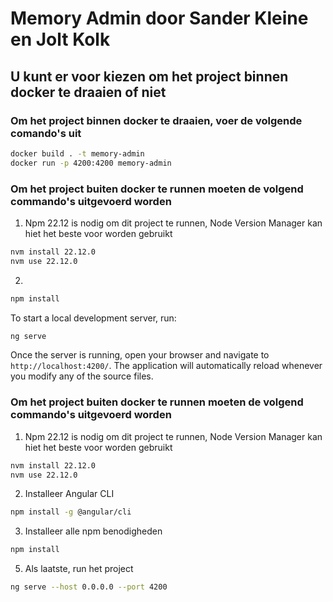 # Memory Admin door Sander Kleine en Jolt Kolk

## U kunt er voor kiezen om het project binnen docker te draaien of niet

### Om het project binnen docker te draaien, voer de volgende comando's uit

```bash
docker build . -t memory-admin
docker run -p 4200:4200 memory-admin
```

### Om het project buiten docker te runnen moeten de volgend commando's uitgevoerd worden

1. Npm 22.12 is nodig om dit project te runnen, Node Version Manager kan hiet het beste voor worden gebruikt

```bash
nvm install 22.12.0
nvm use 22.12.0
```

2. 

```bash
npm install

```

To start a local development server, run:

```bash
ng serve
```

Once the server is running, open your browser and navigate to `http://localhost:4200/`. The application will automatically reload whenever you modify any of the source files.

### Om het project buiten docker te runnen moeten de volgend commando's uitgevoerd worden

1. Npm 22.12 is nodig om dit project te runnen, Node Version Manager kan hiet het beste voor worden gebruikt

```bash
nvm install 22.12.0
nvm use 22.12.0
```

2. Installeer Angular CLI

```bash
npm install -g @angular/cli
```

3. Installeer alle npm benodigheden

```bash
npm install
```


5. Als laatste, run het project

```bash
ng serve --host 0.0.0.0 --port 4200
```
